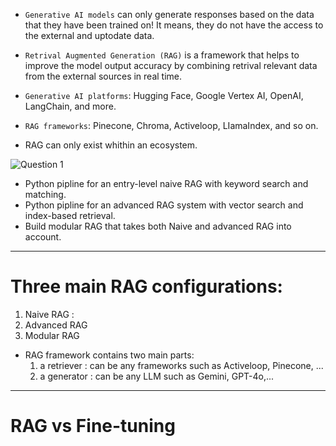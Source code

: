 * `Generative AI models` can only generate responses based on the data that they have been trained on! It means, they do not have the access to the external and uptodate data.
  
* `Retrival Augmented Generation (RAG)` is a framework that helps to improve the model output accuracy by combining retrival relevant data from the external sources in real time.

* `Generative AI platforms`: Hugging Face, Google Vertex AI, OpenAI, LangChain, and more.
* `RAG frameworks`: Pinecone, Chroma, Activeloop, LIamaIndex, and so on.

* RAG can only exist whithin an ecosystem.

![‎Question ‎1](https://github.com/user-attachments/assets/2f17844b-426a-4589-bca3-9a767857341a)

- Python pipline for an entry-level naive RAG with keyword search and matching.
- Python pipline for an advanced RAG system with vector search and index-based retrieval.
- Build modular RAG that takes both Naive and advanced RAG into account.
______________________________________
# Three main RAG configurations:
  1. Naive RAG : 
  2. Advanced RAG
  3. Modular RAG

- RAG framework contains two main parts:
    1. a retriever : can be any frameworks such as Activeloop, Pinecone, ...
    2. a generator : can be any LLM such as Gemini, GPT-4o,...

_________________________
# RAG vs Fine-tuning
